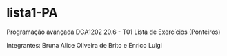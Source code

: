 # lista1-PA

Programação avançada DCA1202 20.6 - T01
Lista de Exercícios (Ponteiros)

Integrantes:
Bruna Alice Oliveira de Brito e Enrico Luigi

